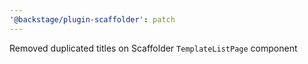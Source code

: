 ```yaml
---
'@backstage/plugin-scaffolder': patch
---
```


Removed duplicated titles on Scaffolder `TemplateListPage` component
